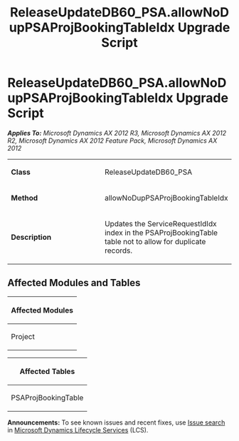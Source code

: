 ﻿---
title: ReleaseUpdateDB60_PSA.allowNoDupPSAProjBookingTableIdx Upgrade Script
TOCTitle: ReleaseUpdateDB60_PSA.allowNoDupPSAProjBookingTableIdx Upgrade Script
ms:assetid: 8d496917-7ab7-0168-5167-591fede79c65
ms:mtpsurl: https://msdn.microsoft.com/en-us/library/JJ736476(v=AX.60)
ms:contentKeyID: 49709665
ms.date: 05/18/2015
mtps_version: v=AX.60
---

# ReleaseUpdateDB60\_PSA.allowNoDupPSAProjBookingTableIdx Upgrade Script 


_**Applies To:** Microsoft Dynamics AX 2012 R3, Microsoft Dynamics AX 2012 R2, Microsoft Dynamics AX 2012 Feature Pack, Microsoft Dynamics AX 2012_

<table>
<colgroup>
<col style="width: 50%" />
<col style="width: 50%" />
</colgroup>
<tbody>
<tr class="odd">
<td><p><strong>Class</strong></p></td>
<td><p>ReleaseUpdateDB60_PSA</p></td>
</tr>
<tr class="even">
<td><p><strong>Method</strong></p></td>
<td><p>allowNoDupPSAProjBookingTableIdx</p></td>
</tr>
<tr class="odd">
<td><p><strong>Description</strong></p></td>
<td><p>Updates the ServiceRequestIdIdx index in the PSAProjBookingTable table not to allow for duplicate records.</p></td>
</tr>
</tbody>
</table>


## Affected Modules and Tables

<table>
<colgroup>
<col style="width: 100%" />
</colgroup>
<thead>
<tr class="header">
<th><p>Affected Modules</p></th>
</tr>
</thead>
<tbody>
<tr class="odd">
<td><p>Project</p></td>
</tr>
</tbody>
</table>


<table>
<colgroup>
<col style="width: 100%" />
</colgroup>
<thead>
<tr class="header">
<th><p>Affected Tables</p></th>
</tr>
</thead>
<tbody>
<tr class="odd">
<td><p>PSAProjBookingTable</p></td>
</tr>
</tbody>
</table>

  
**Announcements:** To see known issues and recent fixes, use [Issue search](http://go.microsoft.com/fwlink/?linkid=389258) in [Microsoft Dynamics Lifecycle Services](http://go.microsoft.com/fwlink/?linkid=306505) (LCS).

